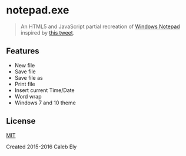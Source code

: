 # notepad.exe #
> An HTML5 and JavaScript partial recreation of [Windows Notepad](https://en.wikipedia.org/wiki/Notepad_%28software%29) inspired by [this tweet](https://twitter.com/_le717/status/652872629355941888).

## Features ##
* New file
* Save file
* Save file as
* Print file
* Insert current Time/Date
* Word wrap
* Windows 7 and 10 theme

## License ##
[MIT](LICENSE)

Created 2015-2016 Caleb Ely
